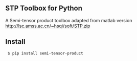 ## STP Toolbox for Python
A Semi-tensor product toolbox adapted from matlab version
http://lsc.amss.ac.cn/~hsqi/soft/STP.zip

## Install
` $ pip install semi-tensor-product`
